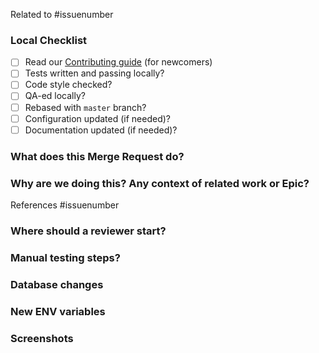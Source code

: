 Related to #issuenumber

### Local Checklist
- [ ] Read our [Contributing guide](/CONTRIBUTING.md) (for newcomers)
- [ ] Tests written and passing locally?
- [ ] Code style checked?
- [ ] QA-ed locally?
- [ ] Rebased with `master` branch?
- [ ] Configuration updated (if needed)?
- [ ] Documentation updated (if needed)?

### What does this Merge Request do?

### Why are we doing this? Any context of related work or Epic?
References #issuenumber

### Where should a reviewer start?

### Manual testing steps?

### Database changes

### New ENV variables

### Screenshots
